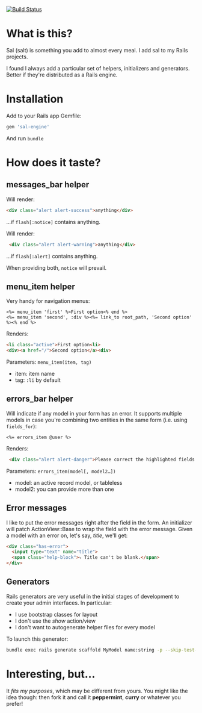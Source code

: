 [![Build Status](https://travis-ci.org/dncrht/sal.svg?branch=master)](https://travis-ci.org/dncrht/sal)

# What is this?

Sal (salt) is something you add to almost every meal. I add sal to my Rails projects.

I found I always add a particular set of helpers, initializers and generators.
Better if they're distributed as a Rails engine.

# Installation

Add to your Rails app Gemfile:
```ruby
gem 'sal-engine'
```
And run `bundle`

# How does it taste?

## messages_bar helper
Will render:
```html
<div class="alert alert-success">anything</div>
```
…if `flash[:notice]` contains anything.

Will render:
```html
 <div class="alert alert-warning">anything</div>
```
…if `flash[:alert]` contains anything.

When providing both, `notice` will prevail.

## menu_item helper
Very handy for navigation menus:
```erb
<%= menu_item 'first' %>First option<% end %>
<%= menu_item 'second', :div %><%= link_to root_path, 'Second option' %><% end %>
```

Renders:
```html
<li class="active">First option<li>
<div><a href="/">Second option</a><div>
```

Parameters:
`menu_item(item, tag)`
- item: item name
- tag: `:li` by default

## errors_bar helper
Will indicate if any model in your form has an error. It supports multiple models
in case you're combining two entities in the same form (i.e. using `fields_for`):
```erb
<%= errors_item @user %>
```

Renders:
```html
 <div class="alert alert-danger">Please correct the highlighted fields.</div>
```

Parameters:
`errors_item(model[, model2…])`
- model: an active record model, or tableless
- model2: you can provide more than one

## Error messages
I like to put the error messages right after the field in the form.
An initializer will patch ActionView::Base to wrap the field with the error message.
Given a model with an error on, let's say, _title_, we'll get:
```html
<div class="has-error">
  <input type="text" name="title">
  <span class="help-block">⤷ Title can't be blank.</span>
</div>
```

## Generators
Rails generators are very useful in the initial stages of development to create your admin interfaces.
In particular:
- I use bootstrap classes for layout
- I don't use the _show_ action/view
- I don't want to autogenerate helper files for every model

To launch this generator:
```bash
bundle exec rails generate scaffold MyModel name:string -p --skip-test-framework
```

# Interesting, but…

It _fits my purposes_, which may be different from yours. You might like the idea
though: then fork it and call it **peppermint**, **curry** or whatever you prefer!
